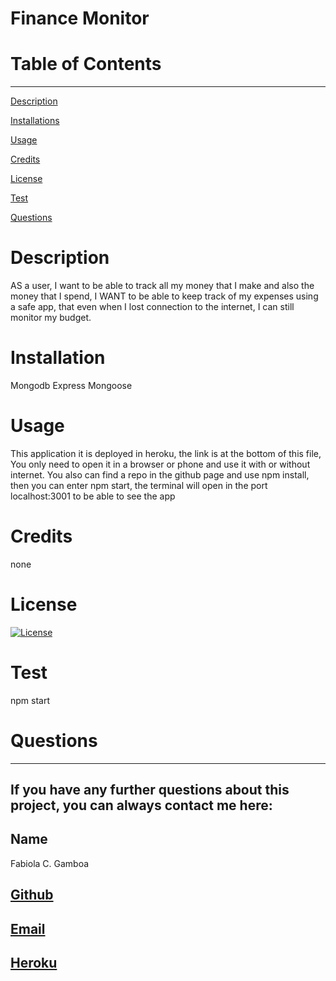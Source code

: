 
  
  # Finance Monitor

  # Table of Contents
  _________________________________

[Description](#Description)

[Installations](#Installations)

[Usage](#Usage)

[Credits](#Credits)

[License](#License)

[Test](#Test)

[Questions](#Questions)
 

  # Description
   AS a user, I want to be able to track all my money that I make and also the money that I spend, I WANT to be able to keep track of my expenses using a safe app, that even when I lost connection to the internet, I can still monitor my budget.

  # Installation
  Mongodb Express Mongoose

  # Usage
  This application it is deployed in heroku, the link is at the bottom of this file, You only need to open it in a browser or phone and use it with or without internet. You also can find a repo in the github page and use npm install, then you can enter npm start, the terminal will open in the port localhost:3001 to be able to see the app 

  # Credits
  none

  # License
  [![License](https://img.shields.io/badge/License--blue.svg)](https://opensource.org/licenses/)
  
  # Test
  npm start

  # Questions
  _________________________________

  ## If you have any further questions about this project, you can always contact me here:

  ## Name
  Fabiola C. Gamboa

  ## [Github](https://github.com/Fabscg)
  

  ## [Email](fabiscg79@gmail.com)

  ## [Heroku](https://finance-monitor.herokuapp.com/)
